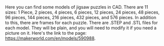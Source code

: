 Here you can find some models of jigsaw puzzles in CAD. There are 11 sizes: 1 Piece, 2 pieces, 4 pieces, 6 pieces, 12 pieces, 24 pieces, 48 pieces, 96 pieces, 144 pieces, 216 pieces, 432 pieces, and 576 pieces. In addition to this, there are frames for each puzzle. There are .STEP and .STL files for each model. They will be plain, and you will need to modify it if you need a picture on it. Here's the link to the page: https://makerworld.com/en/models/590988.